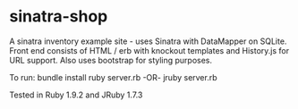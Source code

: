 sinatra-shop
============

A sinatra inventory example site - uses Sinatra with DataMapper on SQLite. Front end consists of HTML / erb with knockout templates and
History.js for URL support. Also uses bootstrap for styling purposes.

To run:
bundle install
ruby server.rb -OR- jruby server.rb


Tested in Ruby 1.9.2 and JRuby 1.7.3